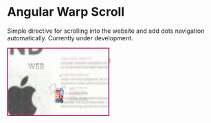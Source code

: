 # Angular Warp Scroll
Simple directive for scrolling into the website and add dots navigation automatically. Currently under development.

<img src="https://raw.githubusercontent.com/nextlevelshit/angular-warp-scroll/master/preview.gif" alt="Preview" />
